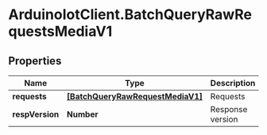 # ArduinoIotClient.BatchQueryRawRequestsMediaV1

## Properties

Name | Type | Description | Notes
------------ | ------------- | ------------- | -------------
**requests** | [**[BatchQueryRawRequestMediaV1]**](BatchQueryRawRequestMediaV1.md) | Requests | 
**respVersion** | **Number** | Response version | 


